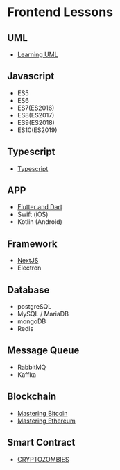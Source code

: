 # Frontend Lessons

## UML
- [Learning UML](https://jti.polinema.ac.id/wp-content/uploads/2019/02/Buku-Learning-UML-2.0.pdf)

## Javascript
- ES5
- ES6
- ES7(ES2016)
- ES8(ES2017)
- ES9(ES2018)
- ES10(ES2019)

## Typescript
- [Typescript](https://riptutorial.com/ebook/typescript)

## APP
- [Flutter and Dart](https://www.udemy.com/course/learn-flutter-dart-to-build-ios-android-apps/learn/lecture/37130436)
- Swift (iOS)
- Kotlin (Android)

## Framework
- [NextJS](https://www.udemy.com/course/nextjs-react-the-complete-guide/learn/lecture/25145946)
- Electron

## Database
- postgreSQL
- MySQL / MariaDB
- mongoDB
- Redis

## Message Queue
- RabbitMQ
- Kaffka

## Blockchain
- [Mastering Bitcoin](https://github.com/bitcoinbook/bitcoinbook)
- [Mastering Ethereum](https://github.com/ethereumbook/ethereumbook)

## Smart Contract
- [CRYPTOZOMBIES](https://cryptozombies.io/en/course)

